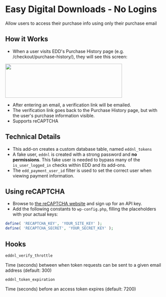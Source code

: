 # Easy Digital Downloads - No Logins
Allow users to access their purchase info using only their purchase email

## How it Works

* When a user visits EDD's Purchase History page (e.g. /checkout/purchase-history/), they will see this screen:

<img src="http://i.imgur.com/pc4FFAp.png" width="371" height="108" />

* After entering an email, a verification link will be emailed.
* The verification link goes back to the Purchase History page, but with the user's purchase information visible.
* Supports reCAPTCHA

## Technical Details

* This add-on creates a custom database table, named `eddnl_tokens`
* A fake user, `eddnl` is created with a strong password and **no permissions**. This fake user is needed to bypass many of the `is_user_logged_in` checks within EDD and its add-ons.
* The `edd_payment_user_id` filter is used to set the correct user when viewing payment information.

## Using reCAPTCHA

* Browse to <a href="https://www.google.com/recaptcha/">the reCAPTCHA website</a> and sign up for an API key.
* Add the following constants to `wp-config.php`, filling the placeholders with your actual keys:

```php
define( 'RECAPTCHA_KEY', 'YOUR_SITE_KEY' );
define( 'RECAPTCHA_SECRET', 'YOUR_SECRET_KEY' );
```

## Hooks

`eddnl_verify_throttle`

Time (seconds) between when token requests can be sent to a given email address (default: 300)

`eddnl_token_expiration`

Time (seconds) before an access token expires (default: 7200)

